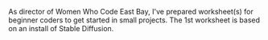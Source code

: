 As director of Women Who Code East Bay, I've prepared worksheet(s) for beginner coders to get started in small projects. The 1st worksheet is based on an install of Stable Diffusion.
